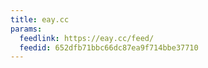 ```yaml
---
title: eay.cc
params:
  feedlink: https://eay.cc/feed/
  feedid: 652dfb71bbc66dc87ea9f714bbe37710
---
```

